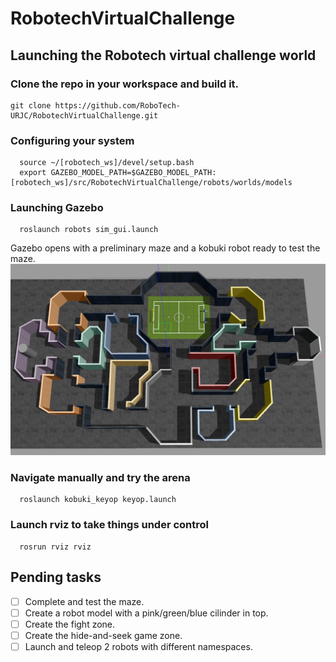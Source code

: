 # RobotechVirtualChallenge

## Launching the Robotech virtual challenge world

### Clone the repo in your workspace and build it.
```console
git clone https://github.com/RoboTech-URJC/RobotechVirtualChallenge.git
```


### Configuring your system
```console
  source ~/[robotech_ws]/devel/setup.bash
  export GAZEBO_MODEL_PATH=$GAZEBO_MODEL_PATH:[robotech_ws]/src/RobotechVirtualChallenge/robots/worlds/models
```
### Launching Gazebo
```console
  roslaunch robots sim_gui.launch
```

Gazebo opens with a preliminary maze and a kobuki robot ready to test the maze.
![maze](resources/maze_2.png)


### Navigate manually and try the arena
```console
  roslaunch kobuki_keyop keyop.launch
```

### Launch rviz to take things under control
```console
  rosrun rviz rviz
```

## Pending tasks

- [ ] Complete and test the maze.
- [ ] Create a robot model with a pink/green/blue cilinder in top.
- [ ] Create the fight zone.
- [ ] Create the hide-and-seek game zone.
- [ ] Launch and teleop 2 robots with different namespaces.
